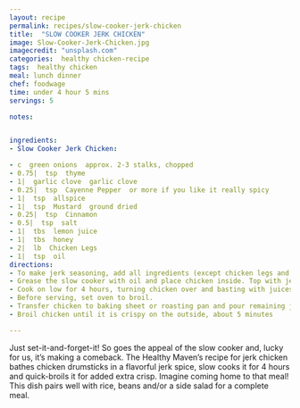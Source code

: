 ```yaml
---
layout: recipe
permalink: recipes/slow-cooker-jerk-chicken
title:  "SLOW COOKER JERK CHICKEN"
image: Slow-Cooker-Jerk-Chicken.jpg
imagecredit: "unsplash.com"
categories:  healthy chicken-recipe
tags:  healthy chicken
meal: lunch dinner
chef: foodwage
time: under 4 hour 5 mins
servings: 5

notes:


ingredients:
- Slow Cooker Jerk Chicken:

- c  green onions  approx. 2-3 stalks, chopped
- 0.75|  tsp  thyme
- 1|  garlic clove  garlic clove
- 0.25|  tsp  Cayenne Pepper  or more if you like it really spicy
- 1|  tsp  allspice
- 1|  tsp  Mustard  ground dried
- 0.25|  tsp  Cinnamon
- 0.5|  tsp  salt
- 1|  tbs  lemon juice
- 1|  tbs  honey
- 2|  lb  Chicken Legs
- 1|  tsp  oil
directions:
- To make jerk seasoning, add all ingredients (except chicken legs and oil) to food processor and pulse until combined.
- Grease the slow cooker with oil and place chicken inside. Top with jerk mixture.
- Cook on low for 4 hours, turning chicken over and basting with juices after 2 hours if possible.
- Before serving, set oven to broil.
- Transfer chicken to baking sheet or roasting pan and pour remaining juices on top.
- Broil chicken until it is crispy on the outside, about 5 minutes

---
```


Just set-it-and-forget-it! So goes the appeal of the slow cooker and, lucky for us, it’s making a comeback. The Healthy Maven’s recipe for jerk chicken bathes chicken drumsticks in a flavorful jerk spice, slow cooks it for 4 hours and quick-broils it for added extra crisp. Imagine coming home to that meal! This dish pairs well with rice, beans and/or a side salad for a complete meal.